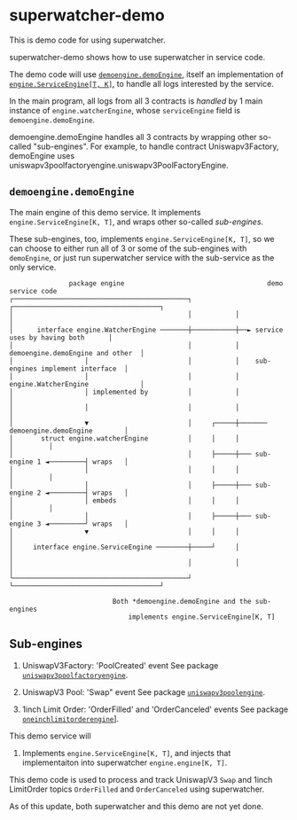 # superwatcher-demo

This is demo code for using superwatcher.

superwatcher-demo shows how to use superwatcher in service code.

The demo code will use [`demoengine.demoEngine`](./domain/usecase/demoengine/engine.go),
itself an implementation of [`engine.ServiceEngine[T, K]`](/domain/usecase/engine/service_engine.go),
to handle all logs interested by the service.

In the main program, all logs from all 3 contracts is _handled_
by 1 main instance of `engine.watcherEngine`, whose `serviceEngine` field is `demoengine.demoEngine`.

demoengine.demoEngine handles all 3 contracts by wrapping other so-called "sub-engines".
For example, to handle contract Uniswapv3Factory, demoEngine uses uniswapv3poolfactoryengine.uniswapv3PoolFactoryEngine.

## `demoengine.demoEngine`

The main engine of this demo service. It implements `engine.ServiceEngine[K, T]`,
and wraps other so-called _sub-engines_.

These sub-engines, too, implements `engine.ServiceEngine[K, T]`, so we can choose
to either run all of 3 or some of the sub-engines with `demoEngine`,
or just run superwatcher service with the sub-service as the only service.

```text
               package engine                                    demo service code
┌────────────────────────────────────────────┐           ┌─────────────────────────────────────┐
│                                            │           │                                     │
│      interface engine.WatcherEngine ───────┼───────────┼──► service uses by having both      │
│                                            │           │    demoengine.demoEngine and other  │
│                  │                         │           │    sub-engines implement interface  │
│                  │                         │           │    engine.WatcherEngine             │
│                  │ implemented by          │           │                                     │
│                  │                         │           │                                     │
│                  ▼                         │     ┌─────┼─────── demoengine.demoEngine        │
│       struct engine.watcherEngine          │     │     │                           │         │
│                                            │     ├─────┼─── sub-engine 1 ◄─────────┤ wraps   │
│                  │                         │     │     │                           │         │
│                  │                         │     ├─────┼─── sub-engine 2 ◄─────────┤ wraps   │
│                  │ embeds                  │     │     │                           │         │
│                  │                         │     ├─────┼─── sub-engine 3 ◄─────────┘ wraps   │
│                  ▼                         │     │     │                                     │
│     interface engine.ServiceEngine ────────┼─────┘     │                                     │
│                                            │           │                                     │
└────────────────────────────────────────────┘           └─────────────────────────────────────┘

                          Both *demoengine.demoEngine and the sub-engines
                              implements engine.ServiceEngine[K, T]
```

## Sub-engines

1. UniswapV3Factory: 'PoolCreated' event
    See package [`uniswapv3poolfactoryengine`](./domain/usecase/uniswapv3poolfactoryengine).

2. UniswapV3 Pool: 'Swap" event
    See package [`uniswapv3poolengine`](./domain/usecase/uniswapv3poolengine).

3. 1inch Limit Order: 'OrderFilled' and 'OrderCanceled' events
    See package [`oneinchlimitorderengine`](./domain/usecase/oneinchlimitorderengine)].

This demo service will

1. Implements `engine.ServiceEngine[K, T]`, and injects that implementaiton
into superwatcher `engine.engine[K, T]`.

This demo code is used to process and track UniswapV3 `Swap`
and 1inch LimitOrder topics `OrderFilled` and `OrderCanceled` using superwatcher.

As of this update, both superwatcher and this demo are not yet done.
